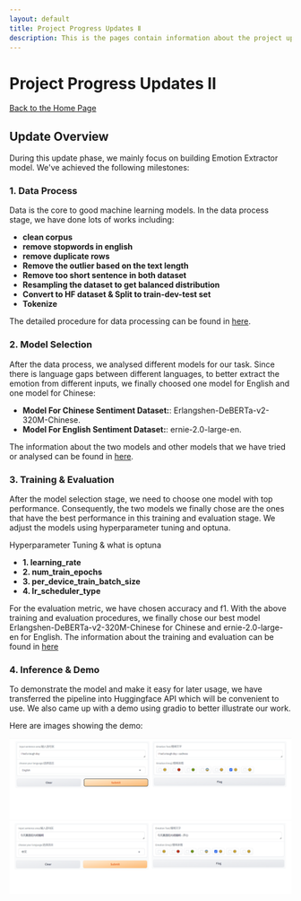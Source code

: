 ```yaml
---
layout: default
title: Project Progress Updates Ⅱ
description: This is the pages contain information about the project update 2
---
```


# Project Progress Updates Ⅱ
[Back to the Home Page](./index)

## Update Overview

During this update phase, we mainly focus on building Emotion Extractor model.
We've achieved the following milestones:

### 1. Data Process
Data is the core to good machine learning models. In the data process stage, we have done lots of works including:

- **clean corpus**
- **remove stopwords in english**
- **remove duplicate rows**
- **Remove the outlier based on the text length**
- **Remove too short sentence in both dataset**
- **Resampling the dataset to get balanced distribution**
- **Convert to HF dataset & Split to train-dev-test set**
- **Tokenize**

The detailed procedure for data processing can be found in [here](./update2_data_process).

### 2. Model Selection
After the data process, we analysed different models for our task. Since there is language gaps between different languages, to better extract the emotion
from different inputs, we finally choosed one model for English and one model for Chinese:

- **Model For Chinese Sentiment Dataset:**: Erlangshen-DeBERTa-v2-320M-Chinese.
- **Model For English Sentiment Dataset:**: ernie-2.0-large-en.

The information about the two models and other models that we have tried or analysed can be found in [here](./update2_model_selection).

### 3. Training & Evaluation
After the model selection stage, we need to choose one model with top performance. Consequently, the two models we finally chose are the ones that
have the best performance in this training and evaluation stage. We adjust the models using hyperparameter tuning and optuna.

Hyperparameter Tuning & what is optuna
 - **1. learning_rate**
 - **2. num_train_epochs**
 - **3. per_device_train_batch_size**
 - **4. lr_scheduler_type**

For the evaluation metric, we have chosen accuracy and f1.
With the above training and evaluation procedures, we finally chose our best model Erlangshen-DeBERTa-v2-320M-Chinese for Chinese and ernie-2.0-large-en for English. The information about the training and evaluation can be found in [here](./update2_train_eval)

### 4. Inference & Demo
To demonstrate the model and make it easy for later usage, we have transferred the pipeline into Huggingface API which will be convenient to use.
We also came up with a demo using gradio to better illustrate our work.

Here are images showing the demo:

![](./update2_images/update2_demo1.png)
![](./update2_images/update2_demo2.png)


